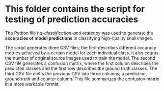 # This folder contains the script for testing of prediction accuracies

The Python file _hq-classification-and-tester.py_ was used to generate the **accuracies of model predictions** in classifying high-quality snail images. 

The script generates three CSV files; the first describes different accuracy metrics achieved by a certain model for each individual class. It also counts the number of original source images used to train the model. The second CSV file generates a confusion matrix, where the first column describes the predicted classes and the first row describes the ground truth classes. The third CSV file melts the previous CSV into three columns; a prediction, ground truth and counter column. This file summarizes the confusion matrix in a more workable format.
